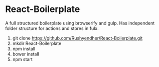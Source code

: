 # React-Boilerplate
A full structured boilerplate using browserify and gulp. Has independent folder structure for actions and stores in fulx.

1. git clone https://github.com/Rushyendher/React-Boilerplate.git
2. mkdir React-Boilerplate
3. npm install
4. bower install
5. npm start
